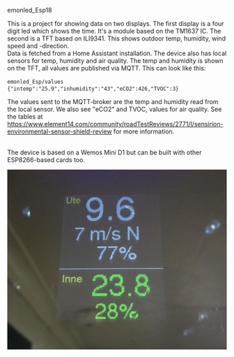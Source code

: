 emonled_Esp18

This is a project for showing data on two displays. The first display is a four digit led which shows the time. It's a module based on the TM1637 IC. 
The second is a TFT based on ILI9341. This shows outdoor temp, humidity, wind speed and -direction. 
<br>
Data is fetched from a Home Assistant installation. The device also has local sensors for  temp, humidity and air quality. The temp and humidity is shown on the TFT, all values are published via MQTT. This can look like this:
<br>
```
emonled_Esp/values {"intemp":"25.9","inhumidity":"43","eCO2":426,"TVOC":3}
```

The values sent to the MQTT-broker are the temp and humidity read from the local sensor. We also see "eCO2" and TVOC, values for air quality. See the tables at https://www.element14.com/community/roadTestReviews/2771/l/sensirion-environmental-sensor-shield-review for more information. 

<br>
The device is based on a Wemos Mini D1 but can be built with other ESP8266-based cards too. 

![Alt text](IMG_20190509_124258.jpg?raw=true "emonled_Esp18")
